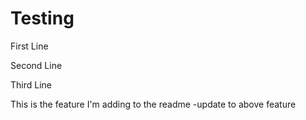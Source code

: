 # Testing

First Line

Second Line

Third Line

This is the feature I'm adding to the readme
-update to above feature
